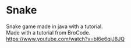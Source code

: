 # Snake
Snake game made in java with a tutorial.<br>
Made with a tutorial from BroCode.<br>
https://www.youtube.com/watch?v=bI6e6qjJ8JQ

